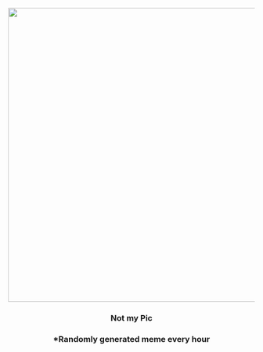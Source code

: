 <p align="center">
        <img src="https://i.redd.it/1m2s92c9uqt91.jpg" width="600" height="600">
        </p>
        <h3 align="center">Not my Pic</h3>
        <h3 align="center">*Randomly generated meme every hour</h3>
    